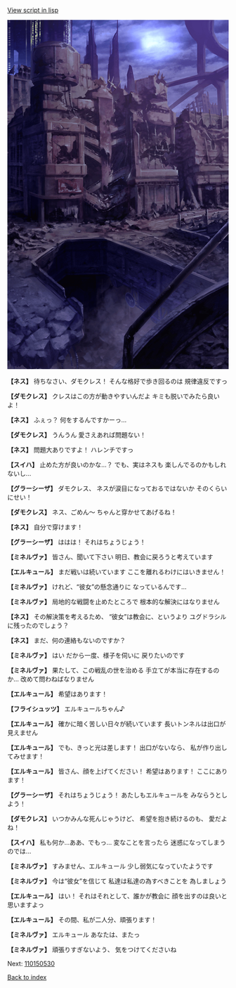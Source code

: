 [View script in lisp](../scripts/110150520.txt)

![devastated_city_night.png](../images/backgrounds/devastated_city_night.png)

**【ネス】**
待ちなさい、ダモクレス！
そんな格好で歩き回るのは
規律違反ですっ

**【ダモクレス】**
クレスはこの方が動きやすいんだよ
キミも脱いでみたら良いよ！

**【ネス】**
ふぇっ？
何をするんですかーっ…

**【ダモクレス】**
うんうん
愛さえあれば問題ない！

**【ネス】**
問題大ありですよ！
ハレンチですっ

**【スイハ】**
止めた方が良いのかな…？
でも、実はネスも
楽しんでるのかもしれないし…

**【グラーシーザ】**
ダモクレス、
ネスが涙目になっておるではないか
そのくらいにせい！

**【ダモクレス】**
ネス、ごめん～
ちゃんと穿かせてあげるね！

**【ネス】**
自分で穿けます！

**【グラーシーザ】**
ははは！
それはちょうじょう！

**【ミネルヴァ】**
皆さん、聞いて下さい
明日、教会に戻ろうと考えています

**【エルキュール】**
まだ戦いは続いています
ここを離れるわけにはいきません！

**【ミネルヴァ】**
けれど、“彼女”の懸念通りに
なっているんです…

**【ミネルヴァ】**
局地的な戦闘を止めたところで
根本的な解決にはなりません

**【ネス】**
その解決策を考えるため、
“彼女”は教会に、というより
ユグドラシルに残ったのでしょう？

**【ネス】**
まだ、何の連絡もないのですか？

**【ミネルヴァ】**
はい
だから一度、様子を伺いに
戻りたいのです

**【ミネルヴァ】**
果たして、この戦乱の世を治める
手立てが本当に存在するのか…
改めて問わねばなりません

**【エルキュール】**
希望はあります！

**【フライシュッツ】**
エルキュールちゃん♪

**【エルキュール】**
確かに暗く苦しい日々が続いています
長いトンネルは出口が見えません

**【エルキュール】**
でも、きっと光は差します！
出口がないなら、
私が作り出してみせます！

**【エルキュール】**
皆さん、顔を上げてください！
希望はあります！
ここにあります！

**【グラーシーザ】**
それはちょうじょう！
あたしもエルキュールを
みならうとしよう！

**【ダモクレス】**
いつかみんな死んじゃうけど、
希望を抱き続けるのも、
愛だよね！

**【スイハ】**
私も何か…ああ、でもっ…
変なことを言ったら
迷惑になってしまうのでは…

**【ミネルヴァ】**
すみません、エルキュール
少し弱気になっていたようです

**【ミネルヴァ】**
今は“彼女”を信じて
私達は私達の為すべきことを
為しましょう

**【エルキュール】**
はい！
それはそれとして、誰かが教会に
顔を出すのは良いと思いますよっ

**【エルキュール】**
その間、私が二人分、頑張ります！

**【ミネルヴァ】**
エルキュール
あなたは、またっ

**【ミネルヴァ】**
頑張りすぎないよう、
気をつけてくださいね

Next: [110150530](110150530.md)

[Back to index](index.md)
